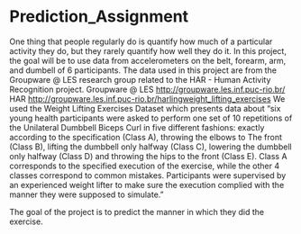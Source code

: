 # Prediction_Assignment

One thing that people regularly do is quantify how much of a particular activity they do, but they rarely quantify how well they do it. In this project, the goal will be to use data from accelerometers on the belt, forearm, arm, and dumbell of 6 participants. The data used in this project are from the Groupware @ LES research group related to the HAR - Human Activity Recognition project. Groupware @ LES http://groupware.les.inf.puc-rio.br/ HAR http://groupware.les.inf.puc-rio.br/harlingweight_lifting_exercises We used the Weight Lifting Exercises Dataset which presents data about “six young health participants were asked to perform one set of 10 repetitions of the Unilateral Dumbbell Biceps Curl in five different fashions: exactly according to the specification (Class A), throwing the elbows to The front (Class B), lifting the dumbbell only halfway (Class C), lowering the dumbbell only halfway (Class D) and throwing the hips to the front (Class E). Class A corresponds to the specified execution of the exercise, while the other 4 classes correspond to common mistakes. Participants were supervised by an experienced weight lifter to make sure the execution complied with the manner they were supposed to simulate.”

The goal of the project is to predict the manner in which they did the exercise.
